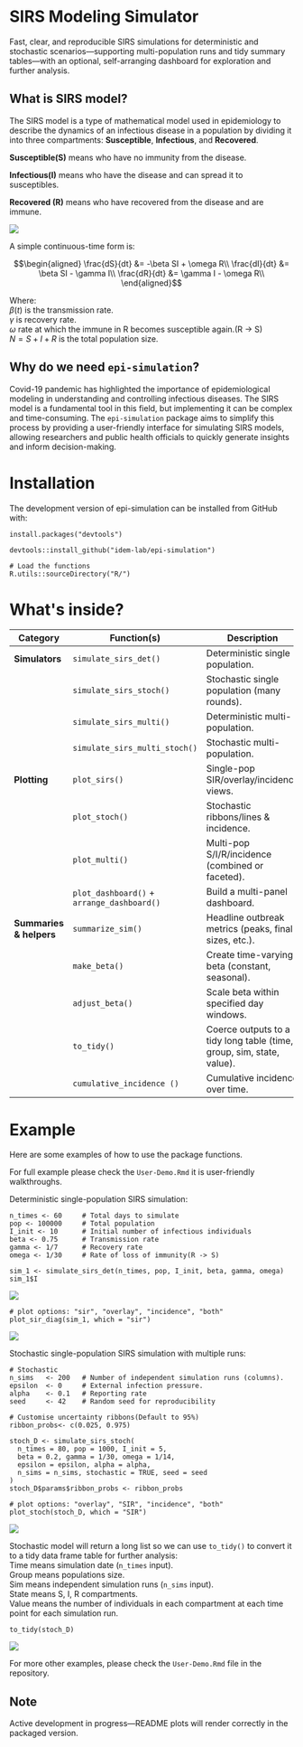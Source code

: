 # SIRS Modeling Simulator

Fast, clear, and reproducible SIRS simulations for deterministic and stochastic scenarios—supporting multi-population runs and tidy summary tables—with an optional, self-arranging dashboard for exploration and further analysis.

## What is SIRS model?

The SIRS model is a type of mathematical model used in epidemiology to describe the dynamics of an infectious disease in a population by dividing it into three compartments: **Susceptible**, **Infectious**, and **Recovered**.<br>

**Susceptible(S)** means who have no immunity from the disease.<br>

**Infectious(I)** means who have the disease and can spread it to susceptibles.<br>

**Recovered (R)** means who have recovered from the disease and are immune.

![](images/SIRS.png)

A simple continuous-time form is:

$$\begin{aligned}
\frac{dS}{dt} &= -\beta SI + \omega R\\
\frac{dI}{dt} &=  \beta SI - \gamma I\\
\frac{dR}{dt} &=  \gamma I - \omega R\\
\end{aligned}$$

Where: <br>
$\beta(t)$ is the transmission rate.<br>
$\gamma$ is recovery rate.<br>
$\omega$ rate at which the immune in R becomes susceptible again.(R → S)<br>
$N = S + I + R$ is the total population size.

## Why do we need `epi-simulation`?

Covid-19 pandemic has highlighted the importance of epidemiological modeling in understanding and controlling infectious diseases. 
The SIRS model is a fundamental tool in this field, but implementing it can be complex and time-consuming. 
The `epi-simulation` package aims to simplify this process by providing a user-friendly interface for simulating SIRS models, 
allowing researchers and public health officials to quickly generate insights and inform decision-making.

# Installation
The development version of epi-simulation can be installed from GitHub with:

```{r}
install.packages("devtools")

devtools::install_github("idem-lab/epi-simulation")

# Load the functions
R.utils::sourceDirectory("R/")

```

# What's inside?

| Category | Function(s) | Description |
|------------------|---------------------|---------------------------------|
| **Simulators** | `simulate_sirs_det()` | Deterministic single population. |
|  | `simulate_sirs_stoch()` | Stochastic single population (many rounds). |
|  | `simulate_sirs_multi()` | Deterministic multi-population. |
|  | `simulate_sirs_multi_stoch()` | Stochastic multi-population. |
| **Plotting** | `plot_sirs()` | Single-pop SIR/overlay/incidence views. |
|  | `plot_stoch()` | Stochastic ribbons/lines & incidence. |
|  | `plot_multi()` | Multi-pop S/I/R/incidence (combined or faceted). |
|  | `plot_dashboard()` + `arrange_dashboard()` | Build a multi-panel dashboard. |
| **Summaries & helpers** | `summarize_sim()` | Headline outbreak metrics (peaks, final sizes, etc.). |
|  | `make_beta()` | Create time-varying beta (constant, seasonal). |
|  | `adjust_beta()` | Scale beta within specified day windows. |
|  | `to_tidy()` | Coerce outputs to a tidy long table (time, group, sim, state, value). |
|  | `cumulative_incidence ()` | Cumulative incidence over time. |

# Example

Here are some examples of how to use the package functions.<br>

For full example please check the `User-Demo.Rmd` it is user-friendly walkthroughs.<br>

Deterministic single-population SIRS simulation:

```{r}
n_times <- 60     # Total days to simulate
pop <- 100000     # Total population
I_init <- 10      # Initial number of infectious individuals
beta <- 0.75      # Transmission rate
gamma <- 1/7      # Recovery rate
omega <- 1/30     # Rate of loss of immunity(R -> S)

sim_1 <- simulate_sirs_det(n_times, pop, I_init, beta, gamma, omega)
sim_1$I
```

![](images/op1.png)

```{r}
# plot options: "sir", "overlay", "incidence", "both"
plot_sir_diag(sim_1, which = "sir")
```

![](images/op2.png)

Stochastic single-population SIRS simulation with multiple runs:

```{r}
# Stochastic
n_sims   <- 200   # Number of independent simulation runs (columns).
epsilon  <- 0     # External infection pressure.
alpha    <- 0.1   # Reporting rate
seed     <- 42    # Random seed for reproducibility

# Customise uncertainty ribbons(Default to 95%)
ribbon_probs<- c(0.025, 0.975)

stoch_D <- simulate_sirs_stoch(
  n_times = 80, pop = 1000, I_init = 5,
  beta = 0.2, gamma = 1/30, omega = 1/14,
  epsilon = epsilon, alpha = alpha,
  n_sims = n_sims, stochastic = TRUE, seed = seed
)
stoch_D$params$ribbon_probs <- ribbon_probs

# plot options: "overlay", "SIR", "incidence", "both"
plot_stoch(stoch_D, which = "SIR")
```
![](images/op3.png)

Stochastic model will return a long list so we can use `to_tidy()` to convert it to a tidy data frame table for further analysis:<br>
Time means simulation date (`n_times` input).<br>
Group means populations size.<br>
Sim means independent simulation runs (`n_sims` input).<br>
State means S, I, R compartments.<br>
Value means the number of individuals in each compartment at each time point for each simulation run.

```{r}
to_tidy(stoch_D)
```
![](images/op4.png)

For more other examples, please check the `User-Demo.Rmd` file in the repository.

## Note

Active development in progress—README plots will render correctly in the packaged version.